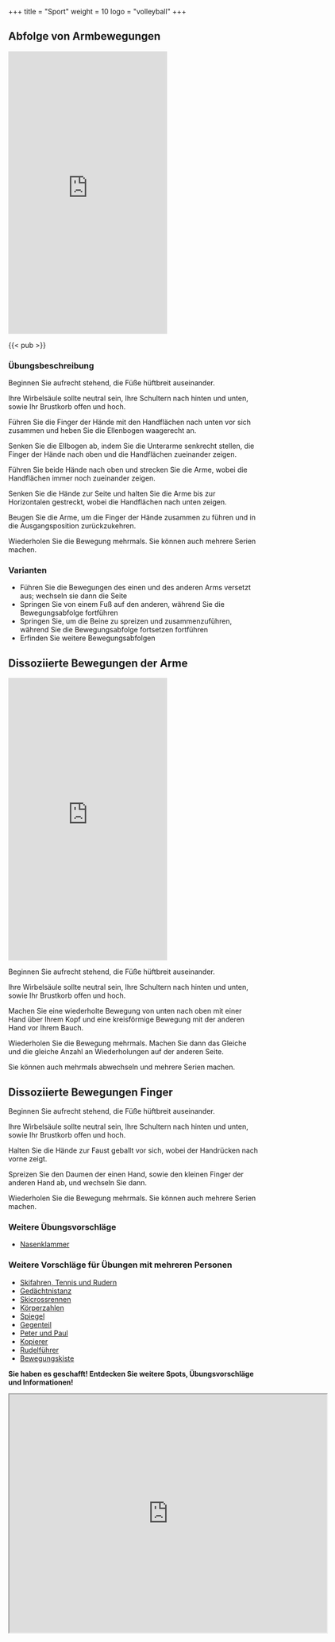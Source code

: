 +++
title = "Sport"
weight = 10
logo = "volleyball"
+++

## Abfolge von Armbewegungen

<iframe src="https://player.vimeo.com/video/829015678?h=4208f0cb3f" width="320" height="569" frameborder="0" allow="autoplay; fullscreen; picture-in-picture" allowfullscreen></iframe>

{{< pub >}}

### Übungsbeschreibung

Beginnen Sie aufrecht stehend, die Füße hüftbreit auseinander.

Ihre Wirbelsäule sollte neutral sein, Ihre Schultern nach hinten und unten, sowie Ihr Brustkorb offen und hoch.

Führen Sie die Finger der Hände mit den Handflächen nach unten vor sich zusammen und heben Sie die Ellenbogen waagerecht an.

Senken Sie die Ellbogen ab, indem Sie die Unterarme senkrecht stellen, die Finger der Hände nach oben und die Handflächen zueinander zeigen.

Führen Sie beide Hände nach oben und strecken Sie die Arme, wobei die Handflächen immer noch zueinander zeigen.

Senken Sie die Hände zur Seite und halten Sie die Arme bis zur Horizontalen gestreckt, wobei die Handflächen nach unten zeigen.

Beugen Sie die Arme, um die Finger der Hände zusammen zu führen und in die Ausgangsposition zurückzukehren.

Wiederholen Sie die Bewegung mehrmals. Sie können auch mehrere Serien machen.

### Varianten

- Führen Sie die Bewegungen des einen und des anderen Arms versetzt aus; wechseln sie dann die Seite
- Springen Sie von einem Fuß auf den anderen, während Sie die Bewegungsabfolge fortführen
- Springen Sie, um die Beine zu spreizen und zusammenzuführen, während Sie die Bewegungsabfolge fortsetzen fortführen
- Erfinden Sie weitere Bewegungsabfolgen

## Dissoziierte Bewegungen der Arme

<iframe src="https://player.vimeo.com/video/829050127?h=e915106b5e" width="320" height="569" frameborder="0" allow="autoplay; fullscreen; picture-in-picture" allowfullscreen></iframe>

Beginnen Sie aufrecht stehend, die Füße hüftbreit auseinander.

Ihre Wirbelsäule sollte neutral sein, Ihre Schultern nach hinten und unten, sowie Ihr Brustkorb offen und hoch.

Machen Sie eine wiederholte Bewegung von unten nach oben mit einer Hand über Ihrem Kopf und eine kreisförmige Bewegung mit der anderen Hand vor Ihrem Bauch.

Wiederholen Sie die Bewegung mehrmals. Machen Sie dann das Gleiche und die gleiche Anzahl an Wiederholungen auf der anderen Seite.

Sie können auch mehrmals abwechseln und mehrere Serien machen.

## Dissoziierte Bewegungen Finger

Beginnen Sie aufrecht stehend, die Füße hüftbreit auseinander.

Ihre Wirbelsäule sollte neutral sein, Ihre Schultern nach hinten und unten, sowie Ihr Brustkorb offen und hoch.

Halten Sie die Hände zur Faust geballt vor sich, wobei der Handrücken nach vorne zeigt.

Spreizen Sie den Daumen der einen Hand, sowie den kleinen Finger der anderen Hand ab, und wechseln Sie dann.

Wiederholen Sie die Bewegung mehrmals. Sie können auch mehrere Serien machen.

### Weitere Übungsvorschläge

- [Nasenklammer](https://www.schulebewegt.ch/de/aufgaben/pince-nez)

### Weitere Vorschläge für Übungen mit mehreren Personen

- [Skifahren, Tennis und Rudern](https://www.schulebewegt.ch/de/aufgaben/Ski_tennis_et_aviron)
- [Gedächtnistanz](https://www.schulebewegt.ch/de/aufgaben/Danse_de_la_memoire)
- [Skicrossrennen](https://www.schulebewegt.ch/de/aufgaben/Course_de_skicross)
- [Körperzahlen](https://www.schulebewegt.ch/de/aufgaben/Chiffres_du_corps)
- [Spiegel](https://www.schulebewegt.ch/de/aufgaben/miroir_mon_beau_miroir)
- [Gegenteil](https://www.schulebewegt.ch/de/aufgaben/Fais%252520le%252520contraire%2525C2%2525A0!)
- [Peter und Paul](https://www.schulebewegt.ch/de/aufgaben/Pierre_et_Paul)
- [Kopierer](https://www.schulebewegt.ch/de/aufgaben/Chef_de_bande)
- [Rudelführer](https://www.schulebewegt.ch/de/aufgaben/Copieur)
- [Bewegungskiste](https://www.schulebewegt.ch/de/aufgaben/Boite_a_mouvement)

**Sie haben es geschafft! Entdecken Sie weitere Spots, Übungsvorschläge und Informationen!**

<iframe src="https://www.google.com/maps/d/embed?mid=1Y_MayqIs4MeIanE94d3WpBzvxOd55Cg&ehbc=2E312F" width="640" height="480"></iframe>